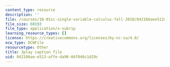 ```yaml
---
content_type: resource
description: ''
file: /courses/18-01sc-single-variable-calculus-fall-2010/842166aee513affeda9666f846c1d29c_jBkXbAgMj6s.srt
file_size: 60193
file_type: application/x-subrip
learning_resource_types: []
license: https://creativecommons.org/licenses/by-nc-sa/4.0/
ocw_type: OCWFile
resourcetype: Other
title: 3play caption file
uid: 842166ae-e513-affe-da96-66f846c1d29c
---
```

